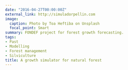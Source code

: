 ```yaml
---
date: "2016-04-27T00:00:00Z"
external_link: http://simuladorpellin.com
image:
  caption: Photo by Toa Heftiba on Unsplash
  focal_point: Smart
summary: FONDEF project for forest growth forecasting.
tags:
- Past
- Modelling
- Forest management
- Silviculture
title: A growth simulator for natural forest
---
```


<!--- 
(see details here `http://simuladorpellin.com`)
-->